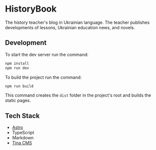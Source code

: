# HistoryBook

The history teacher's blog in Ukrainian language. The teacher publishes developments of lessons, Ukrainian education news, and novels.

## Development

To start the dev server run the command:

```bash
npm install
npm run dev
```

To build the project run the command:

```bash
npm run build
```

This command creates the `dist` folder in the project's root and builds the static pages.

## Tech Stack

- [Astro](https://astro.build)
- TypeScript
- Markdown
- [Tina CMS](https://tina.io/)
